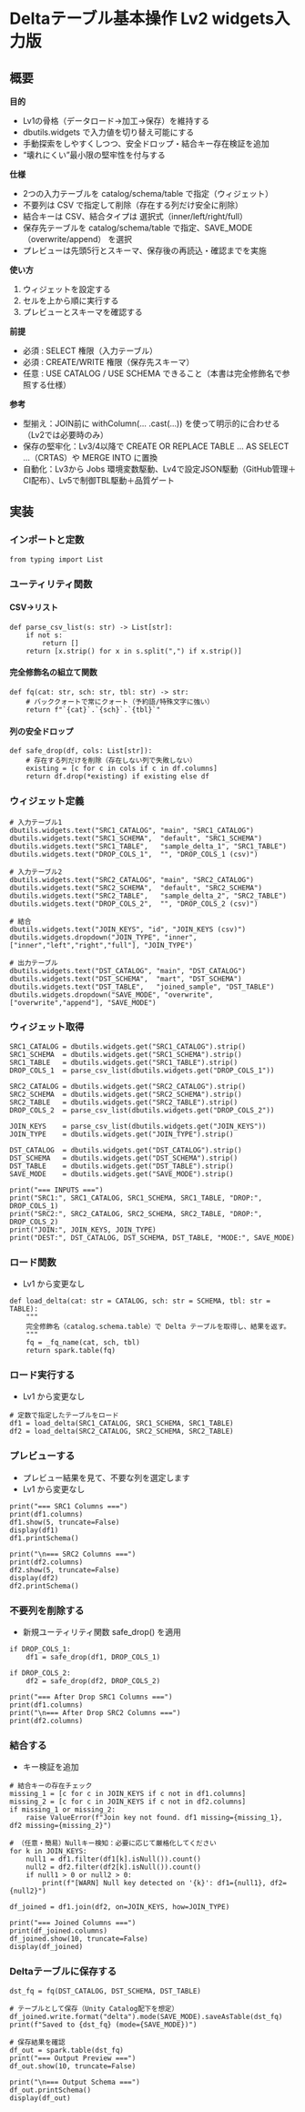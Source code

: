 # Deltaテーブル基本操作 Lv2 widgets入力版

## 概要

**目的**
- Lv1の骨格（データロード→加工→保存）を維持する
- dbutils.widgets で入力値を切り替え可能にする
- 手動探索をしやすくしつつ、安全ドロップ・結合キー存在検証を追加
- “壊れにくい”最小限の堅牢性を付与する

**仕様**
- 2つの入力テーブルを catalog/schema/table で指定（ウィジェット）
- 不要列は CSV で指定して削除（存在する列だけ安全に削除）
- 結合キーは CSV、結合タイプは 選択式（inner/left/right/full）
- 保存先テーブルを catalog/schema/table で指定、SAVE_MODE（overwrite/append） を選択
- プレビューは先頭5行とスキーマ、保存後の再読込・確認までを実施

**使い方**
  1. ウィジェットを設定する
  2. セルを上から順に実行する
  3. プレビューとスキーマを確認する

**前提**
- 必須 : SELECT 権限（入力テーブル）
- 必須 : CREATE/WRITE 権限（保存先スキーマ）
- 任意 : USE CATALOG / USE SCHEMA できること（本書は完全修飾名で参照する仕様）

**参考**
- 型揃え：JOIN前に withColumn(... .cast(...)) を使って明示的に合わせる（Lv2では必要時のみ）
- 保存の堅牢化：Lv3/4以降で CREATE OR REPLACE TABLE ... AS SELECT ...（CRTAS）や MERGE INTO に置換
- 自動化：Lv3から Jobs 環境変数駆動、Lv4で設定JSON駆動（GitHub管理＋CI配布）、Lv5で制御TBL駆動＋品質ゲート



## 実装

### インポートと定数

```
from typing import List
```

### ユーティリティ関数

#### CSV→リスト
```
def parse_csv_list(s: str) -> List[str]:
    if not s:
        return []
    return [x.strip() for x in s.split(",") if x.strip()]
```

#### 完全修飾名の組立て関数
```
def fq(cat: str, sch: str, tbl: str) -> str:
    # バッククォートで常にクォート（予約語/特殊文字に強い）
    return f"`{cat}`.`{sch}`.`{tbl}`"
```
#### 列の安全ドロップ
```
def safe_drop(df, cols: List[str]):
    # 存在する列だけを削除（存在しない列で失敗しない）
    existing = [c for c in cols if c in df.columns]
    return df.drop(*existing) if existing else df
```

### ウィジェット定義

```
# 入力テーブル1
dbutils.widgets.text("SRC1_CATALOG", "main", "SRC1_CATALOG")
dbutils.widgets.text("SRC1_SCHEMA",  "default", "SRC1_SCHEMA")
dbutils.widgets.text("SRC1_TABLE",   "sample_delta_1", "SRC1_TABLE")
dbutils.widgets.text("DROP_COLS_1",  "", "DROP_COLS_1 (csv)")

# 入力テーブル2
dbutils.widgets.text("SRC2_CATALOG", "main", "SRC2_CATALOG")
dbutils.widgets.text("SRC2_SCHEMA",  "default", "SRC2_SCHEMA")
dbutils.widgets.text("SRC2_TABLE",   "sample_delta_2", "SRC2_TABLE")
dbutils.widgets.text("DROP_COLS_2",  "", "DROP_COLS_2 (csv)")

# 結合
dbutils.widgets.text("JOIN_KEYS", "id", "JOIN_KEYS (csv)")
dbutils.widgets.dropdown("JOIN_TYPE", "inner", ["inner","left","right","full"], "JOIN_TYPE")

# 出力テーブル
dbutils.widgets.text("DST_CATALOG", "main", "DST_CATALOG")
dbutils.widgets.text("DST_SCHEMA",  "mart", "DST_SCHEMA")
dbutils.widgets.text("DST_TABLE",   "joined_sample", "DST_TABLE")
dbutils.widgets.dropdown("SAVE_MODE", "overwrite", ["overwrite","append"], "SAVE_MODE")
```

### ウィジェット取得

```
SRC1_CATALOG = dbutils.widgets.get("SRC1_CATALOG").strip()
SRC1_SCHEMA  = dbutils.widgets.get("SRC1_SCHEMA").strip()
SRC1_TABLE   = dbutils.widgets.get("SRC1_TABLE").strip()
DROP_COLS_1  = parse_csv_list(dbutils.widgets.get("DROP_COLS_1"))

SRC2_CATALOG = dbutils.widgets.get("SRC2_CATALOG").strip()
SRC2_SCHEMA  = dbutils.widgets.get("SRC2_SCHEMA").strip()
SRC2_TABLE   = dbutils.widgets.get("SRC2_TABLE").strip()
DROP_COLS_2  = parse_csv_list(dbutils.widgets.get("DROP_COLS_2"))

JOIN_KEYS    = parse_csv_list(dbutils.widgets.get("JOIN_KEYS"))
JOIN_TYPE    = dbutils.widgets.get("JOIN_TYPE").strip()

DST_CATALOG  = dbutils.widgets.get("DST_CATALOG").strip()
DST_SCHEMA   = dbutils.widgets.get("DST_SCHEMA").strip()
DST_TABLE    = dbutils.widgets.get("DST_TABLE").strip()
SAVE_MODE    = dbutils.widgets.get("SAVE_MODE").strip()

print("=== INPUTS ===")
print("SRC1:", SRC1_CATALOG, SRC1_SCHEMA, SRC1_TABLE, "DROP:", DROP_COLS_1)
print("SRC2:", SRC2_CATALOG, SRC2_SCHEMA, SRC2_TABLE, "DROP:", DROP_COLS_2)
print("JOIN:", JOIN_KEYS, JOIN_TYPE)
print("DEST:", DST_CATALOG, DST_SCHEMA, DST_TABLE, "MODE:", SAVE_MODE)
```

### ロード関数

- Lv1 から変更なし

```
def load_delta(cat: str = CATALOG, sch: str = SCHEMA, tbl: str = TABLE):
    """
    完全修飾名（catalog.schema.table）で Delta テーブルを取得し、結果を返す。
    """
    fq = _fq_name(cat, sch, tbl)
    return spark.table(fq)
```


### ロード実行する
- Lv1 から変更なし

```
# 定数で指定したテーブルをロード
df1 = load_delta(SRC1_CATALOG, SRC1_SCHEMA, SRC1_TABLE)
df2 = load_delta(SRC2_CATALOG, SRC2_SCHEMA, SRC2_TABLE)
```

### プレビューする
- プレビュー結果を見て、不要な列を選定します
- Lv1 から変更なし

```
print("=== SRC1 Columns ===")
print(df1.columns)
df1.show(5, truncate=False)
display(df1)
df1.printSchema()

print("\n=== SRC2 Columns ===")
print(df2.columns)
df2.show(5, truncate=False)
display(df2)
df2.printSchema()
```


### 不要列を削除する
- 新規ユーティリティ関数 safe_drop() を適用

```
if DROP_COLS_1:
    df1 = safe_drop(df1, DROP_COLS_1)

if DROP_COLS_2:
    df2 = safe_drop(df2, DROP_COLS_2)

print("=== After Drop SRC1 Columns ===")
print(df1.columns)
print("\n=== After Drop SRC2 Columns ===")
print(df2.columns)
```

### 結合する
- キー検証を追加

```
# 結合キーの存在チェック
missing_1 = [c for c in JOIN_KEYS if c not in df1.columns]
missing_2 = [c for c in JOIN_KEYS if c not in df2.columns]
if missing_1 or missing_2:
    raise ValueError(f"Join key not found. df1 missing={missing_1}, df2 missing={missing_2}")

# （任意・簡易）Nullキー検知：必要に応じて厳格化してください
for k in JOIN_KEYS:
    null1 = df1.filter(df1[k].isNull()).count()
    null2 = df2.filter(df2[k].isNull()).count()
    if null1 > 0 or null2 > 0:
        print(f"[WARN] Null key detected on '{k}': df1={null1}, df2={null2}")

df_joined = df1.join(df2, on=JOIN_KEYS, how=JOIN_TYPE)

print("=== Joined Columns ===")
print(df_joined.columns)
df_joined.show(10, truncate=False)
display(df_joined)
```

### Deltaテーブルに保存する

```
dst_fq = fq(DST_CATALOG, DST_SCHEMA, DST_TABLE)

# テーブルとして保存（Unity Catalog配下を想定）
df_joined.write.format("delta").mode(SAVE_MODE).saveAsTable(dst_fq)
print(f"Saved to {dst_fq} (mode={SAVE_MODE})")

# 保存結果を確認
df_out = spark.table(dst_fq)
print("=== Output Preview ===")
df_out.show(10, truncate=False)

print("\n=== Output Schema ===")
df_out.printSchema()
display(df_out)
```

